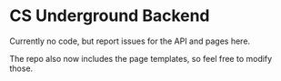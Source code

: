 # CS Underground Backend
Currently no code, but report issues for the API and pages here.

The repo also now includes the page templates, so feel free to modify those.
